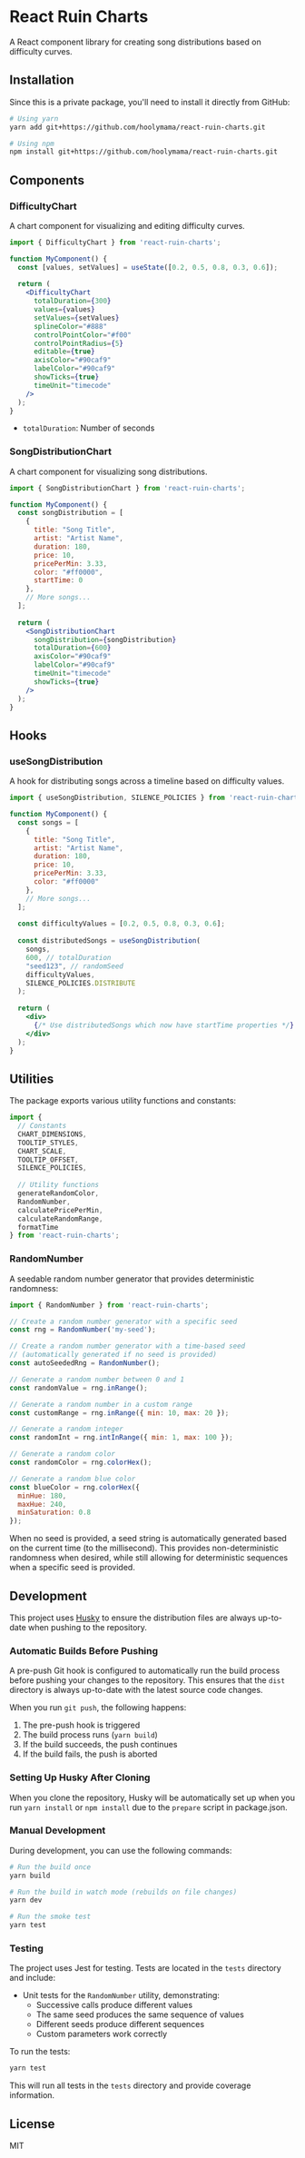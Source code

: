 # React Ruin Charts

A React component library for creating song distributions based on difficulty curves.

## Installation

Since this is a private package, you'll need to install it directly from GitHub:

```bash
# Using yarn
yarn add git+https://github.com/hoolymama/react-ruin-charts.git

# Using npm
npm install git+https://github.com/hoolymama/react-ruin-charts.git
```


## Components

### DifficultyChart

A chart component for visualizing and editing difficulty curves.

```jsx
import { DifficultyChart } from 'react-ruin-charts';

function MyComponent() {
  const [values, setValues] = useState([0.2, 0.5, 0.8, 0.3, 0.6]);
  
  return (
    <DifficultyChart
      totalDuration={300}
      values={values}
      setValues={setValues}
      splineColor="#888"
      controlPointColor="#f00"
      controlPointRadius={5}
      editable={true}
      axisColor="#90caf9"
      labelColor="#90caf9"
      showTicks={true}
      timeUnit="timecode"
    />
  );
}
```

* `totalDuration`: Number of seconds



### SongDistributionChart

A chart component for visualizing song distributions.

```jsx
import { SongDistributionChart } from 'react-ruin-charts';

function MyComponent() {
  const songDistribution = [
    {
      title: "Song Title",
      artist: "Artist Name",
      duration: 180,
      price: 10,
      pricePerMin: 3.33,
      color: "#ff0000",
      startTime: 0
    },
    // More songs...
  ];
  
  return (
    <SongDistributionChart
      songDistribution={songDistribution}
      totalDuration={600}
      axisColor="#90caf9"
      labelColor="#90caf9"
      timeUnit="timecode"
      showTicks={true}
    />
  );
}
```

## Hooks

### useSongDistribution

A hook for distributing songs across a timeline based on difficulty values.

```jsx
import { useSongDistribution, SILENCE_POLICIES } from 'react-ruin-charts';

function MyComponent() {
  const songs = [
    {
      title: "Song Title",
      artist: "Artist Name",
      duration: 180,
      price: 10,
      pricePerMin: 3.33,
      color: "#ff0000"
    },
    // More songs...
  ];
  
  const difficultyValues = [0.2, 0.5, 0.8, 0.3, 0.6];
  
  const distributedSongs = useSongDistribution(
    songs,
    600, // totalDuration
    "seed123", // randomSeed
    difficultyValues,
    SILENCE_POLICIES.DISTRIBUTE
  );
  
  return (
    <div>
      {/* Use distributedSongs which now have startTime properties */}
    </div>
  );
}
```

## Utilities

The package exports various utility functions and constants:

```jsx
import {
  // Constants
  CHART_DIMENSIONS,
  TOOLTIP_STYLES,
  CHART_SCALE,
  TOOLTIP_OFFSET,
  SILENCE_POLICIES,
  
  // Utility functions
  generateRandomColor,
  RandomNumber,
  calculatePricePerMin,
  calculateRandomRange,
  formatTime
} from 'react-ruin-charts';
```

### RandomNumber

A seedable random number generator that provides deterministic randomness:

```jsx
import { RandomNumber } from 'react-ruin-charts';

// Create a random number generator with a specific seed
const rng = RandomNumber('my-seed');

// Create a random number generator with a time-based seed
// (automatically generated if no seed is provided)
const autoSeededRng = RandomNumber();

// Generate a random number between 0 and 1
const randomValue = rng.inRange();

// Generate a random number in a custom range
const customRange = rng.inRange({ min: 10, max: 20 });

// Generate a random integer
const randomInt = rng.intInRange({ min: 1, max: 100 });

// Generate a random color
const randomColor = rng.colorHex();

// Generate a random blue color
const blueColor = rng.colorHex({ 
  minHue: 180, 
  maxHue: 240, 
  minSaturation: 0.8 
});
```

When no seed is provided, a seed string is automatically generated based on the current time (to the millisecond). This provides non-deterministic randomness when desired, while still allowing for deterministic sequences when a specific seed is provided.



## Development

This project uses [Husky](https://typicode.github.io/husky/) to ensure the distribution files are always up-to-date when pushing to the repository.

### Automatic Builds Before Pushing

A pre-push Git hook is configured to automatically run the build process before pushing your changes to the repository. This ensures that the `dist` directory is always up-to-date with the latest source code changes.

When you run `git push`, the following happens:
1. The pre-push hook is triggered
2. The build process runs (`yarn build`)
3. If the build succeeds, the push continues
4. If the build fails, the push is aborted

### Setting Up Husky After Cloning

When you clone the repository, Husky will be automatically set up when you run `yarn install` or `npm install` due to the `prepare` script in package.json.

### Manual Development

During development, you can use the following commands:

```bash
# Run the build once
yarn build

# Run the build in watch mode (rebuilds on file changes)
yarn dev

# Run the smoke test
yarn test
```

### Testing

The project uses Jest for testing. Tests are located in the `tests` directory and include:

- Unit tests for the `RandomNumber` utility, demonstrating:
  - Successive calls produce different values
  - The same seed produces the same sequence of values
  - Different seeds produce different sequences
  - Custom parameters work correctly

To run the tests:

```bash
yarn test
```

This will run all tests in the `tests` directory and provide coverage information.

## License

MIT